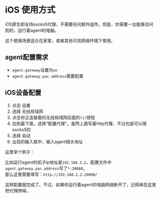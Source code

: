 # iOS 使用方式

iOS原生即支持socks5代理，不需要任何额外组件。但是，你需要一台能够访问到的，运行着agent的电脑。

这个使用场景适合在家里，或者其他可信网络环境下使用。

## agent配置需求

* `agent.gateway`设置为`on`
* `agent.gateway.pac.address`需要配置

## iOS设备配置

1. 点击 设置
2. 选择 无线局域网
3. 点击你正连接着的无线局域网后面的`(i)`按钮
4. 拉到最下面，选择“配置代理”。虽然上面写着http代理，不过也是可以用socks5的
5. 选择 自动
6. 出现的输入框中，输入agent相关地址

这里举个例子：

比如运行agent的机子ip地址是`192.168.1.2`，配置文件中`agent.gateway.pac.address`写了`*:20080`。  
那么这里需要填写：`http://192.168.1.2:20080/`

这样配置就完成了。不过，如果你运行着agent的电脑网络断开了，记得再在这里把代理停掉。
